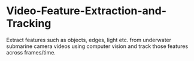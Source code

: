 # Video-Feature-Extraction-and-Tracking

Extract features such as objects, edges, light etc. from underwater submarine camera videos using computer vision and track those features across frames/time.
